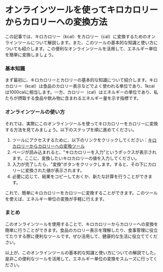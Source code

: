 オンラインツールを使ってキロカロリーからカロリーへの変換方法
==============================

この記事では、キロカロリー（kcal）をカロリー（cal）に変換するためのオンラインツールについて解説します。また、このツールの基本的な知識と使い方についても紹介します。この便利なオンラインツールを活用して、エネルギー単位を簡単に変換しましょう。

### 基本知識

まず最初に、キロカロリーとカロリーの基本的な知識について紹介します。キロカロリー（kcal）は食品のカロリー表示などでよく使われる単位であり、1kcalは1000calに相当します。一方、カロリー（cal）はエネルギーの単位であり、私たちが摂取する食品や飲み物に含まれるエネルギー量を示す指標です。

### オンラインツールの使い方

それでは、実際にこのオンラインツールを使ってキロカロリーをカロリーに変換する方法を見てみましょう。以下のステップを順に進めてください。

1. ツールにアクセスするために、以下のリンクをクリックしてください：[キロカロリーからカロリーへの変換ツール](https://www.onlinecalculatorsfree.com/ja/convert/kilocalories-to-calories.html)
2. ページが読み込まれると、"キロカロリーを入力"というボックスが表示されます。ここに、変換したいキロカロリーの値を入力してください。
3. 入力が完了したら、"変換"ボタンをクリックします。すると、その下にカロリーに変換された値が表示されます。
4. 必要に応じて、結果をコピーしておくか、新たな計算を行うことができます。

これで、簡単にキロカロリーをカロリーに変換することができます。このツールを使えば、エネルギー単位の変換が手軽に行えます。

### まとめ

このオンラインツールを使用することで、キロカロリーからカロリーへの変換を簡単に行うことができます。食品のカロリー表示を理解したり、食事管理に役立てたりする際に便利なツールです。ぜひ活用して、健康的な生活に役立ててください。

以上が、このオンラインツールの基本的な知識と使い方についての解説でした。是非この便利なツールを活用して、エネルギー単位の変換をスムーズに行ってください。